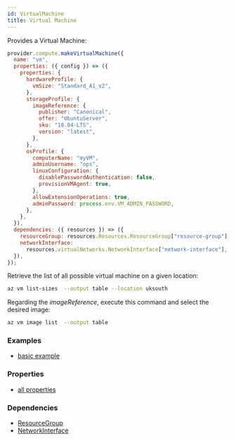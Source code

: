 ```yaml
---
id: VirtualMachine
title: Virtual Machine
---
```


Provides a Virtual Machine:

```js
provider.compute.makeVirtualMachine({
  name: "vm",
  properties: ({ config }) => ({
    properties: {
      hardwareProfile: {
        vmSize: "Standard_A1_v2",
      },
      storageProfile: {
        imageReference: {
          publisher: "Canonical",
          offer: "UbuntuServer",
          sku: "18.04-LTS",
          version: "latest",
        },
      },
      osProfile: {
        computerName: "myVM",
        adminUsername: "ops",
        linuxConfiguration: {
          disablePasswordAuthentication: false,
          provisionVMAgent: true,
        },
        allowExtensionOperations: true,
        adminPassword: process.env.VM_ADMIN_PASSWORD,
      },
    },
  }),
  dependencies: ({ resources }) => ({
    resourceGroup: resources.Resources.ResourceGroup["resource-group"],
    networkInterface:
      resources.virtualNetworks.NetworkInterface["network-interface"],
  }),
});
```

Retrieve the list of all possible virtual machine on a given location:

```sh
az vm list-sizes  --output table --location uksouth
```

Regarding the _imageReference_, execute this command and select the desired image:

```sh
az vm image list  --output table
```

### Examples

- [basic example](https://github.com/grucloud/grucloud/blob/main/examples/azure/vm/resources.js)

### Properties

- [all properties](https://docs.microsoft.com/en-us/rest/api/compute/virtualmachines/createorupdate#request-body)

### Dependencies

- [ResourceGroup](../Resources/ResourceGroup.md)
- [NetworkInterface](../virtualNetworks/NetworkInterface.md)
